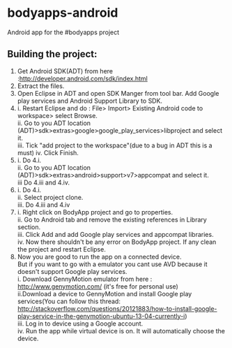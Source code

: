 bodyapps-android
================

Android app for the #bodyapps project

Building the project:
---------------------
1. Get Android SDK(ADT) from here :http://developer.android.com/sdk/index.html
2. Extract the files.
3. Open Eclipse in ADT and open SDK Manger from tool bar. Add Google play services and Android Support Library to SDK.  
4.	i.	Restart Eclipse and do : File> Import> Existing Android code to workspace> select Browse.  
	ii.	Go to you ADT location (ADT)>sdk>extras>google>google_play_services>libproject and select it.  
	iii.	Tick "add project to the workspace"(due to a bug in ADT this is a must)
	iv.	Click Finish.  
5. 	i.	Do 4.i.  
	ii.	Go to you ADT location (ADT)>sdk>extras>android>support>v7>appcompat and select it.  
	iii	 Do 4.iii and 4.iv.  
6.	i.	Do 4.i.  
	ii.	Select project clone.  
	iii. 	Do 4.iii and 4.iv  
7.	i. 	Right click on BodyApp project and go to properties.  
	ii.	Go to Android tab and remove the existing references in Library section.   
	iii. 	Click Add and add Google play services and appcompat libraries.  
	iv. 	Now there shouldn't be any error on BodyApp project. If any clean the project and restart Eclipse.  
8. Now you are good to run the app on a connected device.   
	But if you want to go with a emulator you cant use AVD because it doesn't support Google play services.  
		i. Download GennyMotion emulator from here : http://www.genymotion.com/ (it's free for personal use)  
		ii.Download a device to GennyMotion and install Google play services(You can follow this thread: http://stackoverflow.com/questions/20121883/how-to-install-google-play-service-in-the-genymotion-ubuntu-13-04-currently-i)  
		iii. Log in to device using a Google account.  
		iv. Run the app while virtual device is on. It will automatically choose the device.  